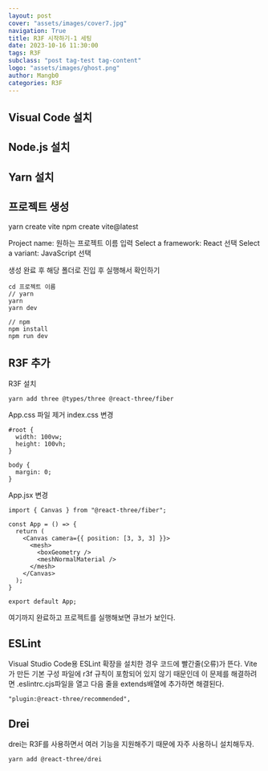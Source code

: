 ```yaml
---
layout: post
cover: "assets/images/cover7.jpg"
navigation: True
title: R3F 시작하기-1 세팅
date: 2023-10-16 11:30:00
tags: R3F
subclass: "post tag-test tag-content"
logo: "assets/images/ghost.png"
author: Mangb0
categories: R3F
---
```


## Visual Code 설치

## Node.js 설치

## Yarn 설치

## 프로젝트 생성

yarn create vite
npm create vite@latest

Project name: 원하는 프로젝트 이름 입력
Select a framework: React 선택
Select a variant: JavaScript 선택

생성 완료 후 해당 폴더로 진입 후 실행해서 확인하기

    cd 프로젝트 이름
    // yarn
    yarn
    yarn dev

    // npm
    npm install
    npm run dev

## R3F 추가

R3F 설치

    yarn add three @types/three @react-three/fiber

App.css 파일 제거
index.css 변경

    #root {
      width: 100vw;
      height: 100vh;
    }

    body {
      margin: 0;
    }

App.jsx 변경

    import { Canvas } from "@react-three/fiber";

    const App = () => {
      return (
        <Canvas camera={{ position: [3, 3, 3] }}>
          <mesh>
            <boxGeometry />
            <meshNormalMaterial />
          </mesh>
        </Canvas>
      );
    }

    export default App;

여기까지 완료하고 프로젝트를 실행해보면 큐브가 보인다.

## ESLint

Visual Studio Code용 ESLint 확장을 설치한 경우 코드에 빨간줄(오류)가 뜬다.
Vite 가 만든 기본 구성 파일에 r3f 규칙이 포함되어 있지 않기 때문인데
이 문제를 해결하려면 .eslintrc.cjs파일을 열고 다음 줄을 extends배열에 추가하면 해결된다.

    "plugin:@react-three/recommended",

## Drei

drei는 R3F를 사용하면서 여러 기능을 지원해주기 때문에 자주 사용하니 설치해두자.

    yarn add @react-three/drei
